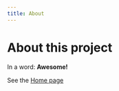 ```yaml
---
title: About
---
```


# About this project

In a word: **Awesome!**

See the [Home page](/aaravbalsu.github.io/README.md)
